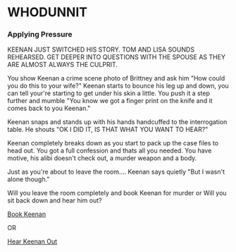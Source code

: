 # WHODUNNIT

### Applying Pressure 

KEENAN JUST SWITCHED HIS STORY. TOM AND LISA SOUNDS REHEARSED. GET DEEPER INTO QUESTIONS WITH THE SPOUSE AS THEY ARE ALMOST ALWAYS THE CULPRIT.

You show Keenan a crime scene photo of Brittney and ask him "How could you do this to your wife?" Keenan starts to bounce his leg up and down, you can tell your're starting to get under his skin a little. You push it a step further and mumble "You know we got a finger print on the knife and it comes back to you Keenan."

Keenan snaps and stands up with his hands handcuffed to the interrogation table. He shouts "OK I DID IT, IS THAT WHAT YOU WANT TO HEAR?" 

Keenan completely breaks down as you start to pack up the case files to head out. You got a full confession and thats all you needed. You have motive, his alibi doesn't check out, a murder weapon and a body. 

Just as you're about to leave the room.... Keenan says quietly "But I wasn't alone though."


Will you leave the room completely and book Keenan for murder or Will you sit back down and hear him out?

[Book Keenan](./scene5B.md)

OR 

[Hear Keenan Out](./scene5C.md)